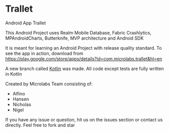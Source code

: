 # Trallet
Android App Trallet

This Android Project uses Realm Mobile Database, Fabric Crashlytics, MPAndroidCharts, Butterknife, MVP architecture and Android SDK

It is meant for learning an Android Project with release quality standard. To see the app in action, download from https://play.google.com/store/apps/details?id=com.microlabs.trallet&hl=en

A new branch called [Kotlin](https://github.com/hansenpw/Trallet/tree/kotlin) was made. All code except tests are fully written in Kotlin

Created by Microlabs Team consisting of:
- Alfino
- Hansen
- Nicholas
- Nigel

If you have any issue or question, hit us on the issues section or contact us directly. Feel free to fork and star
